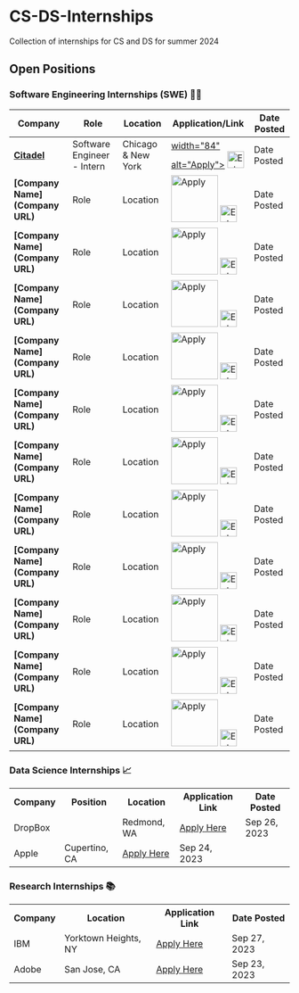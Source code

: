 
# CS-DS-Internships
Collection of internships for CS and DS for summer 2024

## Open Positions

### Software Engineering Internships (SWE) 👨‍💻

| Company | Role | Location | Application/Link | Date Posted |
| ------- | ---- | -------- | ---------------- | ----------- |
| **[Citadel](https://www.citadel.com/)** | Software Engineer - Intern | Chicago & New York | <a href="https://www.citadel.com/careers/details/software-engineer-intern-us/"> width="84" alt="Apply"></a> <a href="Extra Link"><img src="Extra Image URL" width="30" alt="Extra"></a> | Date Posted |
| **[Company Name](Company URL)** | Role | Location | <a href="Application URL"><img src="Apply Image URL" width="84" alt="Apply"></a> <a href="Extra Link"><img src="Extra Image URL" width="30" alt="Extra"></a> | Date Posted |
| **[Company Name](Company URL)** | Role | Location | <a href="Application URL"><img src="Apply Image URL" width="84" alt="Apply"></a> <a href="Extra Link"><img src="Extra Image URL" width="30" alt="Extra"></a> | Date Posted |
| **[Company Name](Company URL)** | Role | Location | <a href="Application URL"><img src="Apply Image URL" width="84" alt="Apply"></a> <a href="Extra Link"><img src="Extra Image URL" width="30" alt="Extra"></a> | Date Posted |
| **[Company Name](Company URL)** | Role | Location | <a href="Application URL"><img src="Apply Image URL" width="84" alt="Apply"></a> <a href="Extra Link"><img src="Extra Image URL" width="30" alt="Extra"></a> | Date Posted |
| **[Company Name](Company URL)** | Role | Location | <a href="Application URL"><img src="Apply Image URL" width="84" alt="Apply"></a> <a href="Extra Link"><img src="Extra Image URL" width="30" alt="Extra"></a> | Date Posted |
| **[Company Name](Company URL)** | Role | Location | <a href="Application URL"><img src="Apply Image URL" width="84" alt="Apply"></a> <a href="Extra Link"><img src="Extra Image URL" width="30" alt="Extra"></a> | Date Posted |
| **[Company Name](Company URL)** | Role | Location | <a href="Application URL"><img src="Apply Image URL" width="84" alt="Apply"></a> <a href="Extra Link"><img src="Extra Image URL" width="30" alt="Extra"></a> | Date Posted |
| **[Company Name](Company URL)** | Role | Location | <a href="Application URL"><img src="Apply Image URL" width="84" alt="Apply"></a> <a href="Extra Link"><img src="Extra Image URL" width="30" alt="Extra"></a> | Date Posted |
| **[Company Name](Company URL)** | Role | Location | <a href="Application URL"><img src="Apply Image URL" width="84" alt="Apply"></a> <a href="Extra Link"><img src="Extra Image URL" width="30" alt="Extra"></a> | Date Posted |
| **[Company Name](Company URL)** | Role | Location | <a href="Application URL"><img src="Apply Image URL" width="84" alt="Apply"></a> <a href="Extra Link"><img src="Extra Image URL" width="30" alt="Extra"></a> | Date Posted |
| **[Company Name](Company URL)** | Role | Location | <a href="Application URL"><img src="Apply Image URL" width="84" alt="Apply"></a> <a href="Extra Link"><img src="Extra Image URL" width="30" alt="Extra"></a> | Date Posted |



### Data Science Internships 📈

<table style="width:100%">
    <tr>
        <th>Company</th>
        <th>Position</th>
        <th>Location</th>
        <th>Application Link</th>
        <th>Date Posted</th>
    </tr>
    <tr>
        <td>DropBox</td>
        <td>
        <td>Redmond, WA</td>
        <td><a href="#">Apply Here</a></td>
        <td>Sep 26, 2023</td>
    </tr>
    <tr>
        <td>Apple</td>
        <td>Cupertino, CA</td>
        <td><a href="#">Apply Here</a></td>
        <td>Sep 24, 2023</td>
    </tr>
    
    
</table>

### Research Internships 📚

<table style="width:100%">
    <tr>
        <th>Company</th>
        <th>Location</th>
        <th>Application Link</th>
        <th>Date Posted</th>
    </tr>
    <tr>
        <td>IBM</td>
        <td>Yorktown Heights, NY</td>
        <td><a href="#">Apply Here</a></td>
        <td>Sep 27, 2023</td>
    </tr>
    <tr>
        <td>Adobe</td>
        <td>San Jose, CA</td>
        <td><a href="#">Apply Here</a></td>
        <td>Sep 23, 2023</td>
    </tr>
</table>

